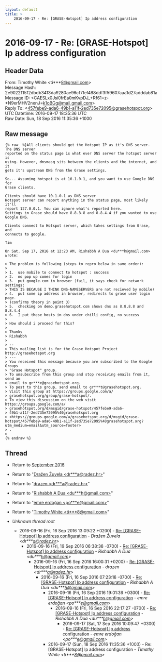 ```yaml
---
layout: default
title: >
    2016-09-17 - Re: [GRASE-Hotspot] Ip address configuration
---
```


# 2016-09-17 - Re: [GRASE-Hotspot] Ip address configuration

## Header Data

From: Timothy White \<ti***8@gmail.com\><br>
Message Hash: 2e902211512dbdb3413da9280ae96cf7fef488ddf3f59607aaa1d27adddab81a<br>
Message ID: \<CAESLx0Jsi0frEa0mKvpDJ_+Rf61=z-+N9erMHV2nenJ=k1oBGg@mail.gmail.com\><br>
Reply To: \<457febe9-ada6-49b1-a11f-2ed735e72095@grasehotspot.org\><br>
UTC Datetime: 2016-09-17 18:35:36 UTC<br>
Raw Date: Sun, 18 Sep 2016 11:35:36 +1000<br>

## Raw message

```
{% raw  %}All clients should get the Hotspot IP as it's DNS server. The DNS server
reported on the status page is what ever DNS server the hotspot server is
using. However, dnsmasq sits between the clients and the internet, and it
gets it's upstream DNS from the Grase settings.

So... Assuming hotspot is at 10.1.0.1, and you want to use Google DNS for
Grase clients.

Clients should have 10.1.0.1 as DNS server
Hotspot server can report anything in the status page, most likely it'll
report 127.0.0.1. You can ignore what's reported here.
Settings in Grase should have 8.8.8.8 and 8.8.4.4 if you wanted to use
Google DNS.

Clients connect to Hotspot server, which takes settings from Grase, and
connects to google.

Tim

On Sat, Sep 17, 2016 at 12:23 AM, Rishabbh A Dua <du***h@gmail.com>
wrote:

> The problem is following (steps to repro below in same order):
>
> 1.  use mobile to connect to hotspot : success
> 2.  no pop up comes for login
> 3.  put google.com in browser (fail, it says check for network settings:
> THIS IS BECAUSE I THINK DNS-NAMESERVERS are not recieved by mobile)
> 4.  put some ip address in browser, redirects to grase user login page.
> (confirms theory in point 3)
> 5.  checking on demo.grasehotspot.com shows dns as 8.8.8.8 and 8.8.4.4
> 6.  I put these hosts in dns under chilli config, no success
>
> How should i proceed for this?
>
> Thanks
> Rishabbh
>
> --
> This mailing list is for the Grase Hotspot Project http://grasehotspot.org
> ---
> You received this message because you are subscribed to the Google Groups
> "Grase Hotspot" group.
> To unsubscribe from this group and stop receiving emails from it, send an
> email to gr***e@grasehotspot.org.
> To post to this group, send email to gr***t@grasehotspot.org.
> Visit this group at https://groups.google.com/a/
> grasehotspot.org/group/grase-hotspot/.
> To view this discussion on the web visit https://groups.google.com/a/
> grasehotspot.org/d/msgid/grase-hotspot/457febe9-ada6-
> 49b1-a11f-2ed735e72095%40grasehotspot.org
> <https://groups.google.com/a/grasehotspot.org/d/msgid/grase-hotspot/457febe9-ada6-49b1-a11f-2ed735e72095%40grasehotspot.org?utm_medium=email&utm_source=footer>
> .
>
{% endraw %}
```

## Thread

+ Return to [September 2016](/archive/2016/09)

+ Return to "[Dražen Žuvela <dr***a<span>@</span>radez.hr>](/authors/dr___a_at_radez_hr)"
+ Return to "[drazen <dr***a<span>@</span>radez.hr>](/authors/dr___a_at_radez_hr)"
+ Return to "[Rishabbh A Dua <du***h<span>@</span>gmail.com>](/authors/du___h_at_gmail_com)"
+ Return to "[emre erdoğan <po***e<span>@</span>gmail.com>](/authors/po___e_at_gmail_com)"
+ Return to "[Timothy White <ti***8<span>@</span>gmail.com>](/authors/ti___8_at_gmail_com)"

+ _Unknown thread root_
  + 2016-09-16 (Fri, 16 Sep 2016 13:09:22 +0200) - [Re: [GRASE-Hotspot] Ip address configuration](/archive/2016/09/a13183cc8b95a387bfb757242661c851ecef3011f97031e530ead2bafba696b2) - _Dražen Žuvela \<dr***a@radez.hr\>_
    + 2016-09-16 (Fri, 16 Sep 2016 06:38:38 -0700) - [Re: [GRASE-Hotspot] Ip address configuration](/archive/2016/09/0e200e1375dc8d643ae7d234cf969fdf50a9b78e94b4a4a8071178a30307efab) - _Rishabbh A Dua \<du***h@gmail.com\>_
      + 2016-09-16 (Fri, 16 Sep 2016 16:00:31 +0200) - [Re: [GRASE-Hotspot] Ip address configuration](/archive/2016/09/18093d777c5f2b7f5016f537e5ce18c6e11e171f846b938a3eb8f9d0a1125626) - _drazen \<dr***a@radez.hr\>_
        + 2016-09-16 (Fri, 16 Sep 2016 07:23:18 -0700) - [Re: [GRASE-Hotspot] Ip address configuration](/archive/2016/09/78e8a8edf2f975705beaa281881c13368c2246bf6ba40a082572830aacc53dc7) - _Rishabbh A Dua \<du***h@gmail.com\>_
          + 2016-09-16 (Fri, 16 Sep 2016 19:01:36 +0300) - [Re: [GRASE-Hotspot] Ip address configuration](/archive/2016/09/62458cc9247c9c33acbc8d6048103d799c853b5c386bacc1a278c5cc1cea2da1) - _emre erdoğan \<po***e@gmail.com\>_
            + 2016-09-16 (Fri, 16 Sep 2016 22:17:27 -0700) - [Re: [GRASE-Hotspot] Ip address configuration](/archive/2016/09/7896172bebb904f8f1e2bcaa155f605df657fe2039907794627291f05a34f67d) - _Rishabbh A Dua \<du***h@gmail.com\>_
              + 2016-09-17 (Sat, 17 Sep 2016 10:09:47 +0300) - [Re: [GRASE-Hotspot] Ip address configuration](/archive/2016/09/e78fca0377e51ece8fb176b9ebc5815fe403a2e05f426a9e9a563c7641595482) - _emre erdoğan \<po***e@gmail.com\>_
          + 2016-09-17 (Sun, 18 Sep 2016 11:35:36 +1000) - Re: [GRASE-Hotspot] Ip address configuration - _Timothy White \<ti***8@gmail.com\>_

